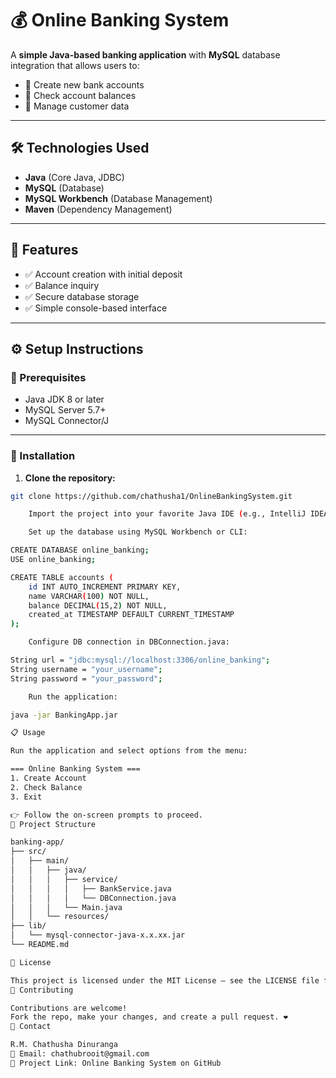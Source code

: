 # 💰 Online Banking System

A **simple Java-based banking application** with **MySQL** database integration that allows users to:

- 🏦 Create new bank accounts  
- 💸 Check account balances  
- 👤 Manage customer data  

---

## 🛠️ Technologies Used

- **Java** (Core Java, JDBC)  
- **MySQL** (Database)  
- **MySQL Workbench** (Database Management)  
- **Maven** (Dependency Management)  

---

## 🚀 Features

- ✅ Account creation with initial deposit  
- ✅ Balance inquiry  
- ✅ Secure database storage  
- ✅ Simple console-based interface  

---

## ⚙️ Setup Instructions

### 📌 Prerequisites

- Java JDK 8 or later  
- MySQL Server 5.7+  
- MySQL Connector/J  

---

### 🧩 Installation

1. **Clone the repository:**

```bash
git clone https://github.com/chathusha1/OnlineBankingSystem.git

    Import the project into your favorite Java IDE (e.g., IntelliJ IDEA, VS Code)

    Set up the database using MySQL Workbench or CLI:

CREATE DATABASE online_banking;
USE online_banking;

CREATE TABLE accounts (
    id INT AUTO_INCREMENT PRIMARY KEY,
    name VARCHAR(100) NOT NULL,
    balance DECIMAL(15,2) NOT NULL,
    created_at TIMESTAMP DEFAULT CURRENT_TIMESTAMP
);

    Configure DB connection in DBConnection.java:

String url = "jdbc:mysql://localhost:3306/online_banking";
String username = "your_username";
String password = "your_password";

    Run the application:

java -jar BankingApp.jar

📋 Usage

Run the application and select options from the menu:

=== Online Banking System ===
1. Create Account
2. Check Balance
3. Exit

👉 Follow the on-screen prompts to proceed.
📂 Project Structure

banking-app/
├── src/
│   ├── main/
│   │   ├── java/
│   │   │   ├── service/
│   │   │   │   ├── BankService.java
│   │   │   │   └── DBConnection.java
│   │   │   └── Main.java
│   │   └── resources/
├── lib/
│   └── mysql-connector-java-x.x.xx.jar
└── README.md

📜 License

This project is licensed under the MIT License – see the LICENSE file for details.
🤝 Contributing

Contributions are welcome!
Fork the repo, make your changes, and create a pull request. ❤️
📧 Contact

R.M. Chathusha Dinuranga
📩 Email: chathubrooit@gmail.com
🔗 Project Link: Online Banking System on GitHub
